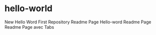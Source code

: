 # hello-world
New Hello Word First Repository 
Readme Page Hello-word
Readme Page 	
Readme Page avec Tabs


